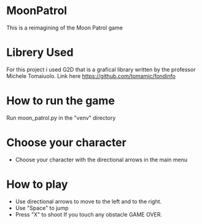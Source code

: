 # MoonPatrol
This is a reimagining of the Moon Patrol game

# Librery Used 
For this project i used G2D that is a grafical library written by the professor Michele Tomaiuolo.
Link here https://github.com/tomamic/fondinfo

# How to run the game 
Run moon_patrol.py in the "venv" directory

# Choose your character
- Choose your character with the directional arrows in the main menu

# How to play
- Use directional arrows to move to the left and to the right.
- Use "Space" to jump
- Press "X" to shoot
If you touch any obstacle GAME OVER.
